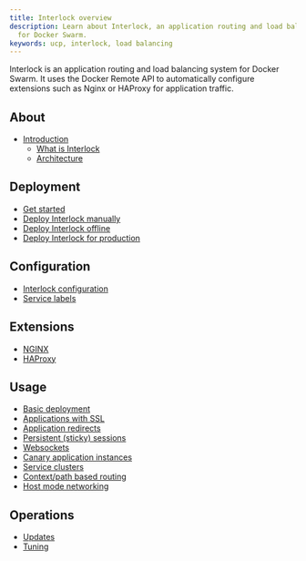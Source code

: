 ```yaml
---
title: Interlock overview
description: Learn about Interlock, an application routing and load balancing system
  for Docker Swarm.
keywords: ucp, interlock, load balancing
---
```


Interlock is an application routing and load balancing system for Docker Swarm.  It uses
the Docker Remote API to automatically configure extensions such as Nginx or HAProxy for
application traffic.

## About

- [Introduction](intro/index.md)
  - [What is Interlock](intro/index.md)
  - [Architecture](intro/architecture.md)

## Deployment

- [Get started](install/index.md)
- [Deploy Interlock manually](install/manual-deployment.md)
- [Deploy Interlock offline](install/offline.md)
- [Deploy Interlock for production](install/production.md)

## Configuration

- [Interlock configuration](configuration/index.md)
- [Service labels](configuration/service-labels.md)

## Extensions

- [NGINX](extensions/nginx.md)
- [HAProxy](extensions/haproxy.md)

## Usage

- [Basic deployment](usage/index.md)
- [Applications with SSL](usage/ssl.md)
- [Application redirects](usage/redirects.md)
- [Persistent (sticky) sessions](usage/sessions.md)
- [Websockets](usage/websockets.md)
- [Canary application instances](usage/canary.md)
- [Service clusters](usage/service-clusters.md)
- [Context/path based routing](usage/context.md)
- [Host mode networking](usage/host-mode-networking.md)

## Operations

- [Updates](ops/index.md)
- [Tuning](ops/tuning.md)
